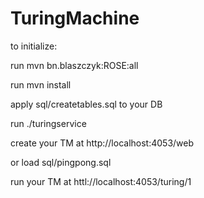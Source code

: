 # TuringMachine

to initialize:

run mvn bn.blaszczyk:ROSE:all

run mvn install

apply sql/createtables.sql to your DB

run ./turingservice

create your TM at http://localhost:4053/web

or load sql/pingpong.sql

run your TM at httl://localhost:4053/turing/1
